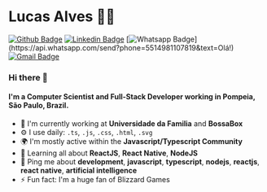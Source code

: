 # Lucas Alves :man_technologist:

[![Github Badge](https://img.shields.io/badge/-Github-000?style=flat-square&logo=Github&logoColor=white&link=https://github.com/lcoalves)](https://github.com/lcoalves)
[![Linkedin Badge](https://img.shields.io/badge/-LinkedIn-blue?style=flat-square&logo=Linkedin&logoColor=white&link=https://www.linkedin.com/in/llucascoalves/)](https://www.linkedin.com/in/llucascoalves/)
[![Whatsapp Badge](https://img.shields.io/badge/-Whatsapp-4CA143?style=flat-square&labelColor=4CA143&logo=whatsapp&logoColor=white&link=https://api.whatsapp.com/send?phone=5514981107819&text=Olá!)](https://api.whatsapp.com/send?phone=5514981107819&text=Olá!)
[![Gmail Badge](https://img.shields.io/badge/-Gmail-c14438?style=flat-square&logo=Gmail&logoColor=white&link=mailto:lucas.alves@udf.org.br)](mailto:lucas.alves@udf.org.br)

### Hi there 👋

#### I'm a Computer Scientist and Full-Stack Developer working in Pompeia, São Paulo, Brazil.

- 🏢 I'm currently working at **Universidade da Familia** and **BossaBox**
- ⚙️ I use daily: `.ts`, `.js`, `.css`, `.html`, `.svg`
- 🌍 I'm mostly active within the **Javascript/Typescript Community**
- 🌱 Learning all about **ReactJS**, **React Native**, **NodeJS**
- 💬 Ping me about **development**, **javascript**, **typescript**, **nodejs**, **reactjs**, **react native**, **artificial intelligence**
- ⚡️ Fun fact: I'm a huge fan of Blizzard Games
